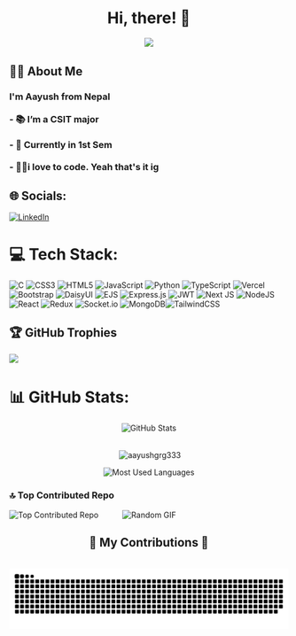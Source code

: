 
  
  <h1 align="center">Hi, there! 👋</h1>

<div align="center">
    <img src="https://visitor-badge.laobi.icu/badge?page_id=Aayushgrg333.Aayushgrg333&"  />
  </div>

  
  <h2 align="left">👩‍💻  About Me</h2>
  
  ###
  
  <h3 align="left">I'm Aayush from Nepal<br><br>- 📚 I’m a CSIT major</br><br>- 📙 Currently in 1st Sem</br><br>- 👩‍💻i love to code. Yeah that's it ig<br></h3>
  
  ###



  ## 🌐 Socials:
<a href="https://www.linkedin.com/in/aayush-gurung-17994127a?utm_source=share&utm_campaign=share_via&utm_content=profile&utm_medium=android_app" target="_blank">
    <img src="https://img.shields.io/badge/LinkedIn-%230077B5.svg?logo=linkedin&logoColor=white" alt="LinkedIn">
</a>



# 💻 Tech Stack:
![C](https://img.shields.io/badge/c-%2300599C.svg?style=for-the-badge&logo=c&logoColor=white) ![CSS3](https://img.shields.io/badge/css3-%231572B6.svg?style=for-the-badge&logo=css3&logoColor=white) ![HTML5](https://img.shields.io/badge/html5-%23E34F26.svg?style=for-the-badge&logo=html5&logoColor=white) ![JavaScript](https://img.shields.io/badge/javascript-%23323330.svg?style=for-the-badge&logo=javascript&logoColor=%23F7DF1E) ![Python](https://img.shields.io/badge/python-3670A0?style=for-the-badge&logo=python&logoColor=ffdd54) ![TypeScript](https://img.shields.io/badge/typescript-%23007ACC.svg?style=for-the-badge&logo=typescript&logoColor=white) ![Vercel](https://img.shields.io/badge/vercel-%23000000.svg?style=for-the-badge&logo=vercel&logoColor=white) ![Bootstrap](https://img.shields.io/badge/bootstrap-%238511FA.svg?style=for-the-badge&logo=bootstrap&logoColor=white) ![DaisyUI](https://img.shields.io/badge/daisyui-5A0EF8?style=for-the-badge&logo=daisyui&logoColor=white) ![EJS](https://img.shields.io/badge/ejs-%23B4CA65.svg?style=for-the-badge&logo=ejs&logoColor=black) ![Express.js](https://img.shields.io/badge/express.js-%23404d59.svg?style=for-the-badge&logo=express&logoColor=%2361DAFB) ![JWT](https://img.shields.io/badge/JWT-black?style=for-the-badge&logo=JSON%20web%20tokens) ![Next JS](https://img.shields.io/badge/Next-black?style=for-the-badge&logo=next.js&logoColor=white) ![NodeJS](https://img.shields.io/badge/node.js-6DA55F?style=for-the-badge&logo=node.js&logoColor=white) ![React](https://img.shields.io/badge/react-%2320232a.svg?style=for-the-badge&logo=react&logoColor=%2361DAFB) ![Redux](https://img.shields.io/badge/redux-%23593d88.svg?style=for-the-badge&logo=redux&logoColor=white) ![Socket.io](https://img.shields.io/badge/Socket.io-black?style=for-the-badge&logo=socket.io&badgeColor=010101) ![MongoDB](https://img.shields.io/badge/MongoDB-%234ea94b.svg?style=for-the-badge&logo=mongodb&logoColor=white)![TailwindCSS](https://img.shields.io/badge/tailwindcss-%2338B2AC.svg?style=for-the-badge&logo=tailwind-css&logoColor=white)


## 🏆 GitHub Trophies
![](https://github-profile-trophy.vercel.app/?username=AayushGrg333&theme=radical&no-frame=false&no-bg=true&margin-w=4)


# 📊 GitHub Stats:
<div align="center">

  <img src="https://github-readme-stats.vercel.app/api?username=Aayushgrg333&theme=dark&hide_border=false&include_all_commits=false&count_private=false" alt="GitHub Stats" width="450"/><br/><br/>
  
<p>&nbsp;<img align="center" src="https://github-readme-streak-stats.herokuapp.com/?user=Aayushgrg333&theme=dark&hide_border=false" alt="aayushgrg333" /></p>
  
  <img src="https://github-readme-stats.vercel.app/api/top-langs/?username=AayushGrg333&theme=dark&hide_border=false&include_all_commits=true&count_private=false&layout=compact&title_color=FF5555&icon_color=FF5555&text_color=FFFFFF&bg_color=151515" alt="Most Used Languages" width="400"/>
</div>

### 🔝 Top Contributed Repo

<span>
  <img src="https://github-contributor-stats.vercel.app/api?username=AayushGrg333&limit=5&theme=dark&combine_all_yearly_contributions=true" alt="Top Contributed Repo" />
</span>
&nbsp;&nbsp;&nbsp;&nbsp;&nbsp;&nbsp;&nbsp;&nbsp;&nbsp;
<span>
  <img src="https://media1.giphy.com/media/v1.Y2lkPTc5MGI3NjExdG5rbWJ5cmFpcnh0anA5ZzdoenNnMGlyNm0wOWhqajY1dmcyNGdlZSZlcD12MV9pbnRlcm5hbF9naWZfYnlfaWQmY3Q9Zw/vTr3WiTdqpL6GOT5mF/giphy.gif" alt="Random GIF" height="150" />
</span>




<div align="center">
  <h2>🐍 My Contributions 🐍</h2>
  <br>
  <img alt="snake eating my contributions" src="https://raw.githubusercontent.com/salesp07/salesp07/output/github-contribution-grid-snake.svg" />
  
  <br/><br/><br/>
</div>

  
